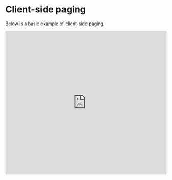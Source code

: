 # Client-side paging

Below is a basic example of client-side paging.

<iframe width="100%" height="450" frameborder="0" src="https://embed.plnkr.co/cu3cId3n4IUH7sNydxoW?show=preview&autoCloseSidebar=true"></iframe>
